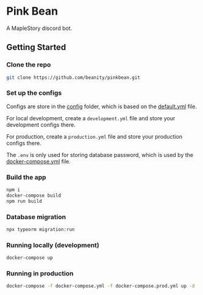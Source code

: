# Pink Bean

A MapleStory discord bot.

## Getting Started

### Clone the repo

```bash
git clone https://github.com/beanity/pinkbean.git
```
### Set up the configs

Configs are store in the [config](config) folder, which is based on the [default.yml](config/default.yml) file. 

For local development, create a `development.yml` file and store your development configs there.

For production, create a `production.yml` file and store your production configs there.

The `.env` is only used for storing database password, which is used by the [docker-compose.yml](docker-compose.yml) file.

### Build the app

```bash
npm i
docker-compose build
npm run build
```

### Database migration

```bash
npx typeorm migration:run
```

### Running locally (development)

```bash
docker-compose up
```

### Running in production

```bash
docker-compose -f docker-compose.yml -f docker-compose.prod.yml up -d
```